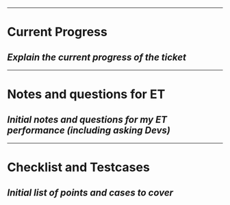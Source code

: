 -------------------------------------------------------------------------------
# Current Progress
_Explain the current progress of the ticket_
-------------------------------------------------------------------------------


-------------------------------------------------------------------------------
# Notes and questions for ET
_Initial notes and questions for my ET performance (including asking Devs)_
-------------------------------------------------------------------------------


-------------------------------------------------------------------------------
# Checklist and Testcases
_Initial list of points and cases to cover_
-------------------------------------------------------------------------------



